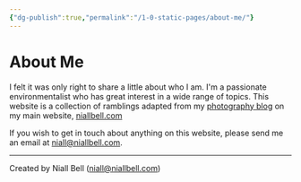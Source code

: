 ```yaml
---
{"dg-publish":true,"permalink":"/1-0-static-pages/about-me/"}
---
```


# About Me

I felt it was only right to share a little about who I am. I'm a passionate environmentalist who has great interest in a wide range of topics. This website is a collection of ramblings adapted from my [photography blog](https://niallbell.com/blog/) on my main website, [niallbell.com](https://niallbell.com/)

If you wish to get in touch about anything on this website, please send me an email at niall@niallbell.com.















---
Created by Niall Bell (niall@niallbell.com)